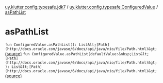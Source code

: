 [uy.klutter.config.typesafe.jdk7](../index.md) / [uy.klutter.config.typesafe.ConfiguredValue](index.md) / [asPathList](.)


# asPathList

`fun ConfiguredValue.asPathList(): List&lt;[Path](http://docs.oracle.com/javase/6/docs/api/java/nio/file/Path.html)&gt;` [(source)](https://github.com/kohesive/klutter/blob/master/config-typesafe-jdk7/src/main/kotlin/uy/klutter/config/typesafe/jdk7/TypesafeConfig_Jdk7_Ext.kt#L16)
`fun ConfiguredValue.asPathList(defaultValue:&nbsp;List&lt;[Path](http://docs.oracle.com/javase/6/docs/api/java/nio/file/Path.html)&gt;): List&lt;[Path](http://docs.oracle.com/javase/6/docs/api/java/nio/file/Path.html)&gt;` [(source)](https://github.com/kohesive/klutter/blob/master/config-typesafe-jdk7/src/main/kotlin/uy/klutter/config/typesafe/jdk7/TypesafeConfig_Jdk7_Ext.kt#L17)


